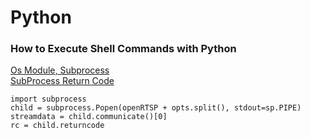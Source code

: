 # Python

### How to Execute Shell Commands with Python
[Os Module, Subprocess](https://janakiev.com/blog/python-shell-commands/)<br>
[SubProcess Return Code](https://stackoverflow.com/questions/5631624/how-to-get-exit-code-when-using-python-subprocess-communicate-method)<br>
```
import subprocess
child = subprocess.Popen(openRTSP + opts.split(), stdout=sp.PIPE)
streamdata = child.communicate()[0]
rc = child.returncode
```
